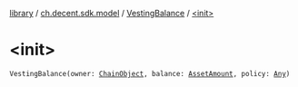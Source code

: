[library](../../index.md) / [ch.decent.sdk.model](../index.md) / [VestingBalance](index.md) / [&lt;init&gt;](./-init-.md)

# &lt;init&gt;

`VestingBalance(owner: `[`ChainObject`](../-chain-object/index.md)`, balance: `[`AssetAmount`](../-asset-amount/index.md)`, policy: `[`Any`](https://kotlinlang.org/api/latest/jvm/stdlib/kotlin/-any/index.html)`)`